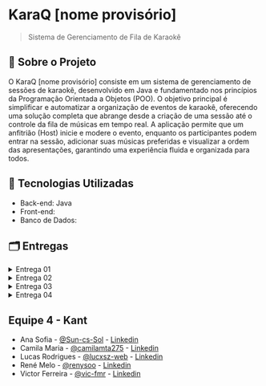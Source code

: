 # KaraQ [nome provisório]

> Sistema de Gerenciamento de Fila de Karaokê

## 📌 Sobre o Projeto
O KaraQ [nome provisório] consiste em um sistema de gerenciamento de sessões de karaokê, desenvolvido em Java e fundamentado nos princípios da Programação Orientada a Objetos (POO). O objetivo principal é simplificar e automatizar a organização de eventos de karaokê, oferecendo uma solução completa que abrange desde a criação de uma sessão até o controle da fila de músicas em tempo real. A aplicação permite que um anfitrião (Host) inicie e modere o evento, enquanto os participantes podem entrar na sessão, adicionar suas músicas preferidas e visualizar a ordem das apresentações, garantindo uma experiência fluida e organizada para todos.

## 🔧 Tecnologias Utilizadas

- Back-end: Java
- Front-end:
- Banco de Dados:

## 🗂️ Entregas

<details>
  <summary>Entrega 01</summary>
    
  ### Histórias de usuários

  - Documento: https://docs.google.com/document/d/1IFvm73vHbsO3gl7l72AiBhigJqb5kcNGL9uPeIZxxqs/edit?usp=sharing

 ### Protótipo Lo-Fi

  - Link protótipo figma: https://www.figma.com/design/LyXUdIbouOKrxDKlmoEArr/Prot%C3%B3tipo-Lo-fi--KaraQ-?node-id=0-1&t=EWGiLF5bN2I0hstu-1
  - Link Screencast youtube: https://youtu.be/6vqRQePJMvc
  - Link Screencast alternativo (Drive): https://drive.google.com/file/d/1CZbQ0-OU7feeF81PJM8lqcsiI8qBAj1g/view?usp=sharing
  - https://trello.com/b/Qt46Mgj6/equipe-4-karaq
</details>

<details>
  <summary>Entrega 02</summary>
  
  ### 2 Funcionalidades Implementadas
  - Link Screencast youtube: https://youtu.be/EmzqTwur95k
  - Issue/Bug Tracker 1 (Github): https://drive.google.com/file/d/1ifb4oiXXE2wI4W_kj5F0w_hyvJO1u2Hs/view?usp=drive_link
  - Issue/Bug Tracker 2 (Github): https://drive.google.com/file/d/1tpihUOwz2knCuZ8nn8REKV_hbypas1Ug/view?usp=drive_link
</details>

<details>
  <summary>Entrega 03</summary>
  
  
</details>

<details>
  <summary>Entrega 04</summary>
  
  
</details>

## Equipe 4 - Kant

- Ana Sofia - [@Sun-cs-Sol](https://github.com/Sun-cs-Sol) - [Linkedin](https://www.linkedin.com/in/ana-sofia-moura-27b003248/)
- Camila Maria - [@camilamta275](https://github.com/camilamta275) - [Linkedin](https://www.linkedin.com/in/camilamta275/)
- Lucas Rodrigues - [@lucxsz-web](https://github.com/lucxsz-web) - [Linkedin](https://www.linkedin.com/in/lucas-rodrigues-08261b2ba/)
- René Melo - [@renysoo](https://github.com/renysoo) - [Linkedin](https://www.linkedin.com/in/renelucena/)
- Victor Ferreira - [@vic-fmr](https://github.com/vic-fmr) - [Linkedin](https://www.linkedin.com/in/victor-ferreira-marques/)








